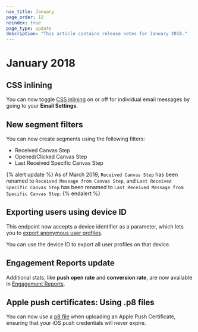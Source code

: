 ```yaml
---
nav_title: January
page_order: 12
noindex: true
page_type: update
description: "This article contains release notes for January 2018."
---
```

# January 2018

## CSS inlining

You can now toggle [CSS inlining]({{site.baseurl}}/user_guide/message_building_by_channel/email/css_inline/#css-inlining) on or off for individual email messages by going to your **Email Settings**.

## New segment filters

You can now create segments using the following filters:
- Received Canvas Step
- Opened/Clicked Canvas Step
- Last Received Specific Canvas Step

{% alert update %}
As of March 2019, `Received Canvas Step` has been renamed to `Received Message from Canvas Step`, and `Last Received Specific Canvas Step` has been renamed to `Last Received Message from Specific Canvas Step`.
{% endalert %}

## Exporting users using device ID

This endpoint now accepts a device identifier as a parameter, which lets you to [export anonymous user profiles]({{site.baseurl}}/developer_guide/rest_api/export/#users-by-identifier-endpoint).

You can use the device ID to export all user profiles on that device.

## Engagement Reports update

Additional stats, like **push open rate** and **conversion rate**, are now available in [Engagement Reports]({{site.baseurl}}/user_guide/data_and_analytics/reporting/engagement_reports/#engagement-reports).

## Apple push certificates: Using .p8 files

You can now use a [p8 file]({{site.baseurl}}/developer_guide/platform_integration_guides/swift/push_notifications/integration/#recommended-option-using-a-p8-file-authentication-tokens) when uploading an Apple Push Certificate, ensuring that your iOS push credentials will never expire.


